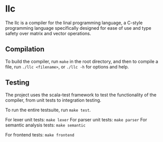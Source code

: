 # llc

The llc is a compiler for the linal programming language, a C-style programming language 
specifically designed for ease of use and type safety over matrix and vector operations.


## Compilation

To build the compiler, run `make` in the root directory, and then to compile a file,
run `./llc <filename>`, or `./llc -h` for options and help.


## Testing

The project uses the scala-test framework to test the functionality of the compiler, 
from unit tests to integration testing.

To run the entire testsuite, run `make test`.


For lexer unit tests: `make lexer`
For parser unit tests: `make parser`
For semantic analysis tests: `make semantic`

For frontend tests: `make frontend`


